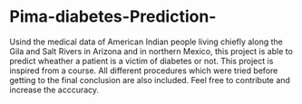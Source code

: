 # Pima-diabetes-Prediction-
Usind the medical data of American Indian people living chiefly along the Gila and Salt Rivers in Arizona and in northern Mexico, this project is able to predict wheather a patient is a victim of diabetes or not. This project is inspired from a course. All different procedures which were tried before getting to the final conclusion are also included. Feel free to contribute and increase the acccuracy.
